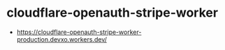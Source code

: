 # cloudflare-openauth-stripe-worker

- https://cloudflare-openauth-stripe-worker-production.devxo.workers.dev/

